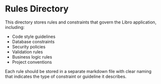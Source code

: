 # Rules Directory

This directory stores rules and constraints that govern the Libro application, including:

- Code style guidelines
- Database constraints
- Security policies
- Validation rules
- Business logic rules
- Project conventions

Each rule should be stored in a separate markdown file with clear naming that indicates the type of constraint or guideline it describes.
